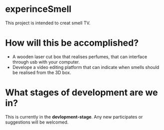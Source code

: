 # experinceSmell
This project is intended to creat smell TV. 

<h1>How will this be accomplished?</h1>

<ul>
  <li>A wooden laser cut box that realises perfumes, that can interface through usb with your computer.</li>
  <li>Develope a video editing platform that can indicate when smells should be realised from the 3D box.</li>
</ul>

<h1>What stages of development are we in? </h1>

 This is currently in the <strong>devlopment-stage</strong>. Any new participates or suggestions will be welcomed.
